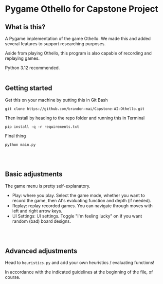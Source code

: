 # Pygame Othello for Capstone Project

## What is this?
A Pygame implementation of the game Othello. We made this and added several
features to support researching purposes.

Aside from playing Othello, this program is also capable of recording and
replaying games.

Python 3.12 recommended.
<br>
<br>

## Getting started
Get this on your machine by putting this in Git Bash
```
git clone https://github.com/brandon-mai/Capstone-AI-Othello.git
```
Then install by heading to the repo folder and running this in Terminal
```
pip install -q -r requirements.txt
```
Final thing
```
python main.py
```
<br>
<br>

## Basic adjustments
The game menu is pretty self-explanatory.
- Play: where you play. Select the game mode, whether you want to record the game,
then AI's evaluating function and depth (if needed).
- Replay: replay recorded games. You can navigate through moves with left and right
arrow keys.
- UI Settings: UI settings. Toggle "I'm feeling lucky" on if you want random (bad)
board designs.
<br>
<br>

## Advanced adjustments
Head to `heuristics.py` and add your own heuristics / evaluating functions!

In accordance with the indicated guidelines at the beginning of the file, of course.
<br>
<br>
